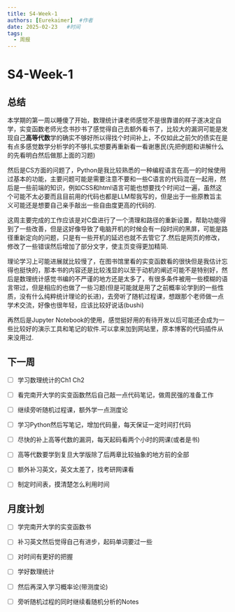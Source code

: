 ```yaml
---
title: S4-Week-1
authors: [Eurekaimer]  #作者
date: 2025-02-23   #时间
tags:
  - 周报
---
```



# S4-Week-1

## 总结

本学期的第一周以睡傻了开始，数理统计课老师感觉不是很靠谱的样子遂决定自学，实变函数老师光念书抄书了感觉得自己去额外看书了，比较大的漏洞可能是发现自己**高等代数**学的确实不够好所以得找个时间补上，不仅如此之前欠的债实在是有点多感觉数学分析学的不够扎实想要再重新看一看谢惠民(先把例题和讲解什么的先看明白然后做那上面的习题)

然后是CS方面的问题了，Python是我比较熟悉的一种编程语言在高一的时候使用过基本的功能，主要问题可能是需要注意不要和一些C语言的代码混在一起用，然后是一些前端的知识，例如CSS和html语言可能也想要找个时间过一遍，虽然这个可能不太必要而且目前用的代码也都是LLM帮我写的，但是出于一些原教旨主义可能还是想要自己亲手敲出一些自由度更高的代码的.

这周主要完成的工作应该是对C盘进行了一个清理和路径的重新设置，帮助功能得到了一些改善，但是这好像导致了电脑开机的时候会有一段时间的黑屏，可能是路径重新定向的问题，只是有一些开机的延迟也就不去管它了.然后是网页的修改，修改了一些错误然后增加了部分文字，使主页变得更加精简.

理论学习上可能进展就比较慢了，在图书馆里看的实变函数看的很快但是我估计忘得也挺快的，那本书的内容还是比较浅显的以至于动机的阐述可能不是特别好，然后是数理统计感觉书编的不严谨的地方还是太多了，有很多条件被用一些模糊的语言带过，但是相应的也做了一些习题(但是可能就是用了之前概率论学到的一些性质，没有什么纯粹统计理论的长进)，去旁听了随机过程课，想跟那个老师做一点学术交流，好像也很年轻，应该比较好说话(bushi)

再然后是Jupyter Notebook的使用，感觉挺好用的有待开发以后可能还会成为一些比较好的演示工具和笔记的软件.可以拿来加到网站里，原本博客的代码插件从来没用过.

## 下一周

- [ ] 学习数理统计的Ch1 Ch2
- [ ] 看完南开大学的实变函数然后自己敲一点代码笔记，做周民强的准备工作
- [ ] 继续旁听随机过程课，额外学一点测度论
- [ ] 学习Python然后写笔记，增加代码量，每天保证一定时间打代码
- [ ] 尽快的补上高等代数的漏洞，每天起码看两个小时的网课(或者是书)
- [ ] 高等代数要学到复旦大学版除了后两章比较抽象的地方前的全部
- [ ] 额外补习英文，英文太差了，找考研网课看
- [ ] 制定时间表，摸清楚怎么利用时间


## 月度计划

- [ ] 学完南开大学的实变函数书
- [ ] 补习英文然后觉得自己有进步，起码单词要过一些
- [ ] 对时间有更好的把握
- [ ] 学好数理统计
- [ ] 然后再深入学习概率论(带测度论)
- [ ] 旁听随机过程的同时继续看随机分析的Notes



















